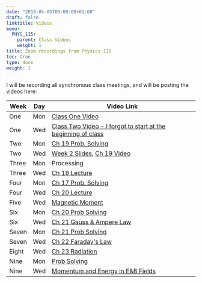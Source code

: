 ```yaml
---
date: "2019-05-05T00:00:00+01:00"
draft: false
linktitle: Videos
menu:
  PHYS_115:
    parent: Class Videos
    weight: 1
title: Zoom recordings from Physics 115
toc: true
type: docs
weight: 1
---
```


I will be recording all synchronous class meetings, and will be posting the videos here:

|Week|Day|Video Link|
|---|---|---|
|One|Mon|[Class One Video](<https://drexel.zoom.us/rec/share/1O5yfoHv2mhIYtbXuRqCU_IxRp3uT6a803UarPFenU1DSnvvOfWPz8CznvZNHQ60>)|
|One|Wed|[Class Two Video - I forgot to start at the beginning of class](<https://drexel.zoom.us/rec/share/-N4qdu7Q0WhIYo3W6EaHZYItD77haaa81CAZr6cInUdYmkpTzzln3xl1IMDi41ls>)
|Two|Mon| [Ch 19 Prob. Solving](<https://drexel.zoom.us/rec/share/_vR4FJjdqV1OGqPqzX3DXIg-J43qaaa80yhN8_ILyUhsw4oUYfzv8NA7gMPWSV4P>)
|Two|Wed|<a href="/slides/ChSlides" target="_blank">Week 2 Slides</a>, [Ch 19 Video](<https://drexel.zoom.us/rec/share/9dZXNaDu9UBOZ43MuBCEUat7MrrLT6a803JKrPMJzR53dls91_mGl63Q7i2Ezmgv>) |
|Three| Mon| Processing |
|Three| Wed| [Ch 18 Lecture](https://drexel.zoom.us/rec/share/-JFcK6vg6lxJEo3VtEDbXO0EJp-iX6a8gCFL-vYEzUy_V5R-4pff7uwhg4NdrfEv)|
|Four| Mon| [Ch 17 Prob. Solving](<https://drexel.zoom.us/rec/share/zv1XbLPfrj5LW5Xj0kycZLcoPN3HX6a80HNI_PILmhrCoaCtlEA6Rg_bFr8Wu7NV>)|
|Four | Wed | [Ch 20 Lecture](<https://drexel.zoom.us/rec/share/w8F5Mpvuzj5Lb7OOx1qHdp4vFKXqeaa81CRIqfUFyxkQH8lLeAb7DkskT6VQEoOL>)|
|Five | Wed | [Magnetic Moment](<https://drexel.zoom.us/rec/share/tfV3DL2v2GJIcqfz0R3YBal_WbzLeaa8g3BMrKVbzkoKDwLHHaqalc4p0LRYnstL>)|
|Six | Mon | [Ch 20 Prob Solving](<https://drexel.zoom.us/rec/share/-ZZPBev8xk9JcpX32E3ve4t5GobYaaa81yUb_fEEn0186jcQt7LJLeqgFtSTO2Sv>)|
|Six | Wed | [Ch 21 Gauss & Ampere Law](<https://drexel.zoom.us/rec/share/yuJLH57z1H1OAbeO6l7CV6MsBK_Jeaa82nJNqKcFmEiAwsYU2B9z-V_nC8LYhsGx>) |
|Seven | Mon | [Ch 21 Prob Solving](<https://drexel.zoom.us/rec/share/usVfcJ7t011IYLfQxF_kSPYhRJndX6a80Cgd-6cFmB72cwWZ2rNVARiW4KmuS7Sz>)|
|Seven | Wed | [Ch 22 Faraday's Law](<https://drexel.zoom.us/rec/share/v5RubJXytWNJS6_v1kbgeaQZPKL0X6a8hCFIrPALy0K5SxsQBPknXo3v-RPybrg>)|
|Eight | Wed | [Ch 23 Radiation](<https://drexel.zoom.us/rec/share/78xcA6qo2lhIHp2TsRvWSqEKE7n3X6a81iIf-fVfykhbkSOGNkCjmo8BP4JKQZnh>)|
|Nine | Mon | [Prob Solving](<https://drexel.zoom.us/rec/share/w5dzbLPc92dOWp3QqxDNc5UqOp7caaa82ycZqaBenRnUBDUho3gih-ynvgDLGglz>)|
| Nine | Wed | [Momentum and Energy in E&B Fields](<https://drexel.zoom.us/rec/share/wvZfAp63pk1IXa_s02rEWP4cGrz5eaa8hCEZrKYJy0zZflyRhZKmvNyYa2YHQ691>)|

